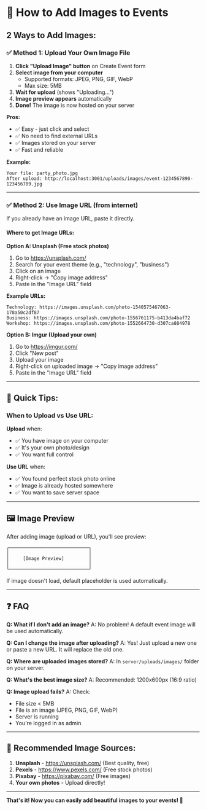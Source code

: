 # 📸 How to Add Images to Events

## 2 Ways to Add Images:

### ✅ Method 1: Upload Your Own Image File

1. **Click "Upload Image" button** on Create Event form
2. **Select image from your computer**
   - Supported formats: JPEG, PNG, GIF, WebP
   - Max size: 5MB
3. **Wait for upload** (shows "Uploading...")
4. **Image preview appears** automatically
5. **Done!** The image is now hosted on your server

**Pros:**
- ✅ Easy - just click and select
- ✅ No need to find external URLs
- ✅ Images stored on your server
- ✅ Fast and reliable

**Example:**
```
Your file: party_photo.jpg
After upload: http://localhost:3001/uploads/images/event-1234567890-123456789.jpg
```

---

### ✅ Method 2: Use Image URL (from internet)

If you already have an image URL, paste it directly.

#### Where to get Image URLs:

**Option A: Unsplash (Free stock photos)**
1. Go to https://unsplash.com/
2. Search for your event theme (e.g., "technology", "business")
3. Click on an image
4. Right-click → "Copy image address"
5. Paste in the "Image URL" field

**Example URLs:**
```
Technology: https://images.unsplash.com/photo-1540575467063-178a50c2df87
Business: https://images.unsplash.com/photo-1556761175-b413da4baf72
Workshop: https://images.unsplash.com/photo-1552664730-d307ca884978
```

**Option B: Imgur (Upload your own)**
1. Go to https://imgur.com/
2. Click "New post"
3. Upload your image
4. Right-click on uploaded image → "Copy image address"
5. Paste in the "Image URL" field

---

## 🎯 Quick Tips:

### When to Upload vs Use URL:

**Upload** when:
- ✅ You have image on your computer
- ✅ It's your own photo/design
- ✅ You want full control

**Use URL** when:
- ✅ You found perfect stock photo online
- ✅ Image is already hosted somewhere
- ✅ You want to save server space

---

## 🖼️ Image Preview

After adding image (upload or URL), you'll see preview:

```
┌─────────────────────────────┐
│                             │
│     [Image Preview]         │
│                             │
└─────────────────────────────┘
```

If image doesn't load, default placeholder is used automatically.

---

## ❓ FAQ

**Q: What if I don't add an image?**
A: No problem! A default event image will be used automatically.

**Q: Can I change the image after uploading?**
A: Yes! Just upload a new one or paste a new URL. It will replace the old one.

**Q: Where are uploaded images stored?**
A: In `server/uploads/images/` folder on your server.

**Q: What's the best image size?**
A: Recommended: 1200x600px (16:9 ratio)

**Q: Image upload fails?**
A: Check:
- File size < 5MB
- File is an image (JPEG, PNG, GIF, WebP)
- Server is running
- You're logged in as admin

---

## 🎨 Recommended Image Sources:

1. **Unsplash** - https://unsplash.com/ (Best quality, free)
2. **Pexels** - https://www.pexels.com/ (Free stock photos)
3. **Pixabay** - https://pixabay.com/ (Free images)
4. **Your own photos** - Upload directly!

---

**That's it! Now you can easily add beautiful images to your events! 🎉**
